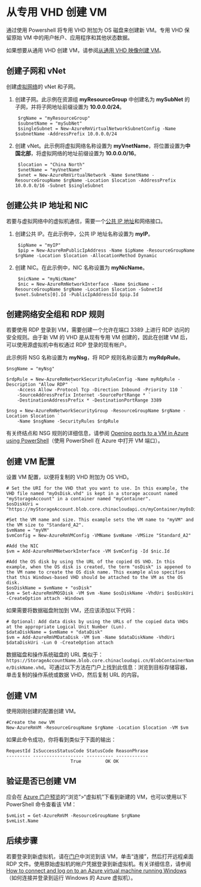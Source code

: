 <properties
	pageTitle="创建 Windows VM 的副本 | Azure"
	description="了解如何在 Resource Manager 部署模型中，为运行 Windows 的专用 Azure VM 创建副本。"
	services="virtual-machines-windows"
	documentationCenter=""
	authors="cynthn"
	manager="timlt"
	editor=""
	tags="azure-resource-manager"/>  


<tags
	ms.service="virtual-machines-windows"
	ms.workload="infrastructure-services"
	ms.tgt_pltfrm="vm-windows"
	ms.devlang="na"
	ms.topic="article"
	ms.date="09/21/2016"
	wacn.date="11/21/2016"
	ms.author="cynthn"/>  


# 从专用 VHD 创建 VM

通过使用 Powershell 将专用 VHD 附加为 OS 磁盘来创建新 VM。专用 VHD 保留原始 VM 中的用户帐户、应用程序和其他状态数据。

如果想要从通用 VHD 创建 VM，请参阅[从通用 VHD 映像创建 VM](/documentation/articles/virtual-machines-windows-create-vm-generalized/)。

## 创建子网和 vNet

创建[虚拟网络](/documentation/articles/virtual-networks-overview/)的 vNet 和子网。

1. 创建子网。此示例在资源组 **myResourceGroup** 中创建名为 **mySubNet** 的子网，并将子网地址前缀设置为 **10.0.0.0/24**。

		$rgName = "myResourceGroup"
		$subnetName = "mySubNet"
		$singleSubnet = New-AzureRmVirtualNetworkSubnetConfig -Name $subnetName -AddressPrefix 10.0.0.0/24

2. 创建 vNet。此示例将虚拟网络名称设置为 **myVnetName**，将位置设置为**中国北部**，将虚拟网络的地址前缀设置为 **10.0.0.0/16**。

		$location = "China North"
		$vnetName = "myVnetName"
		$vnet = New-AzureRmVirtualNetwork -Name $vnetName -ResourceGroupName $rgName -Location $location -AddressPrefix 10.0.0.0/16 -Subnet $singleSubnet

## 创建公共 IP 地址和 NIC

若要与虚拟网络中的虚拟机通信，需要一个[公共 IP 地址](/documentation/articles/virtual-network-ip-addresses-overview-arm/)和网络接口。

1. 创建公共 IP。在此示例中，公共 IP 地址名称设置为 **myIP**。

		$ipName = "myIP"
		$pip = New-AzureRmPublicIpAddress -Name $ipName -ResourceGroupName $rgName -Location $location -AllocationMethod Dynamic

2. 创建 NIC。在此示例中，NIC 名称设置为 **myNicName**。

		$nicName = "myNicName"
		$nic = New-AzureRmNetworkInterface -Name $nicName -ResourceGroupName $rgName -Location $location -SubnetId $vnet.Subnets[0].Id -PublicIpAddressId $pip.Id

## 创建网络安全组和 RDP 规则

若要使用 RDP 登录到 VM，需要创建一个允许在端口 3389 上进行 RDP 访问的安全规则。由于新 VM 的 VHD 是从现有专用 VM 创建的，因此在创建 VM 后，可以使用源虚拟机中有权通过 RDP 登录的现有帐户。

此示例将 NSG 名称设置为 **myNsg**，将 RDP 规则名称设置为 **myRdpRule**。

	$nsgName = "myNsg"

	$rdpRule = New-AzureRmNetworkSecurityRuleConfig -Name myRdpRule -Description "Allow RDP" `
		-Access Allow -Protocol Tcp -Direction Inbound -Priority 110 `
		-SourceAddressPrefix Internet -SourcePortRange * `
		-DestinationAddressPrefix * -DestinationPortRange 3389

	$nsg = New-AzureRmNetworkSecurityGroup -ResourceGroupName $rgName -Location $location `
		-Name $nsgName -SecurityRules $rdpRule

有关终结点和 NSG 规则的详细信息，请参阅 [Opening ports to a VM in Azure using PowerShell](/documentation/articles/virtual-machines-windows-nsg-quickstart-powershell/)（使用 PowerShell 在 Azure 中打开 VM 端口）。

## 创建 VM 配置

设置 VM 配置，以便将复制的 VHD 附加为 OS VHD。

	# Set the URI for the VHD that you want to use. In this example, the VHD file named "myOsDisk.vhd" is kept in a storage account named "myStorageAccount" in a container named "myContainer".
	$osDiskUri = "https://myStorageAccount.blob.core.chinacloudapi.cn/myContainer/myOsDisk.vhd"
	
	#Set the VM name and size. This example sets the VM name to "myVM" and the VM size to "Standard_A2".
	$vmName = "myVM"
	$vmConfig = New-AzureRmVMConfig -VMName $vmName -VMSize "Standard_A2"

	#Add the NIC
	$vm = Add-AzureRmVMNetworkInterface -VM $vmConfig -Id $nic.Id

	#Add the OS disk by using the URL of the copied OS VHD. In this example, when the OS disk is created, the term "osDisk" is appened to the VM name to create the OS disk name. This example also specifies that this Windows-based VHD should be attached to the VM as the OS disk.
	$osDiskName = $vmName + "osDisk"
	$vm = Set-AzureRmVMOSDisk -VM $vm -Name $osDiskName -VhdUri $osDiskUri -CreateOption attach -Windows

如果需要将数据磁盘附加到 VM，还应该添加以下代码：

	# Optional: Add data disks by using the URLs of the copied data VHDs at the appropriate Logical Unit Number (Lun).
	$dataDiskName = $vmName + "dataDisk"
	$vm = Add-AzureRmVMDataDisk -VM $vm -Name $dataDiskName -VhdUri $dataDiskUri -Lun 0 -CreateOption attach

数据磁盘和操作系统磁盘的 URL 类似于：`https://StorageAccountName.blob.core.chinacloudapi.cn/BlobContainerName/DiskName.vhd`。可通过以下方法在门户上找到此信息：浏览到目标存储容器，单击复制的操作系统或数据 VHD，然后复制 URL 的内容。


## 创建 VM

使用刚刚创建的配置创建 VM。

	#Create the new VM
	New-AzureRmVM -ResourceGroupName $rgName -Location $location -VM $vm

如果此命令成功，你将看到类似于下面的输出：

	RequestId IsSuccessStatusCode StatusCode ReasonPhrase
	--------- ------------------- ---------- ------------
							True         OK OK   

## 验证是否已创建 VM 
 
应会在 [Azure 门户预览](https://portal.azure.cn)的“浏览”>“虚拟机”下看到新建的 VM，也可以使用以下 PowerShell 命令查看该 VM：

	$vmList = Get-AzureRmVM -ResourceGroupName $rgName
	$vmList.Name

## 后续步骤

若要登录到新虚拟机，请在[门户](https://portal.azure.cn)中浏览到该 VM，单击“连接”，然后打开远程桌面 RDP 文件。使用原始虚拟机的帐户凭据登录到新虚拟机。有关详细信息，请参阅 [How to connect and log on to an Azure virtual machine running Windows](/documentation/articles/virtual-machines-windows-connect-logon/)（如何连接并登录到运行 Windows 的 Azure 虚拟机）。

<!---HONumber=Mooncake_1114_2016-->